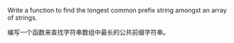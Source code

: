 Write a function to find the longest common prefix string amongst an array of strings.

编写一个函数来查找字符串数组中最长的公共前缀字符串。